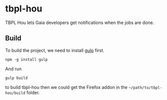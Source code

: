 # tbpl-hou
TBPL Hou lets Gaia developers get notifications when the jobs are done.

## Build
To build the project, we need to install [gulp](http://gulpjs.com) first.
```
npm -g install gulp
```
And run
```
gulp build
```
to build tbpl-hou then we could get the Firefox addon in the `~/path/to/tbpl-hou/build` folder.
